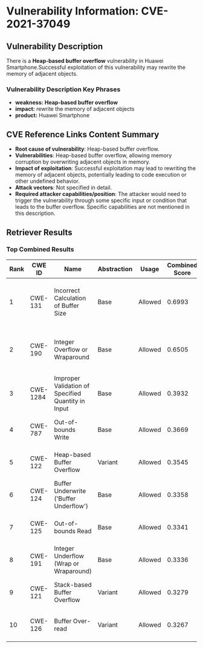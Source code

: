 # Vulnerability Information: CVE-2021-37049

## Vulnerability Description
There is a **Heap-based buffer overflow** vulnerability in Huawei Smartphone.Successful exploitation of this vulnerability may rewrite the memory of adjacent objects.

### Vulnerability Description Key Phrases
- **weakness:** **Heap-based buffer overflow**
- **impact:** rewrite the memory of adjacent objects
- **product:** Huawei Smartphone

## CVE Reference Links Content Summary
- **Root cause of vulnerability**: Heap-based buffer overflow.
- **Vulnerabilities**: Heap-based buffer overflow, allowing memory corruption by overwriting adjacent objects in memory.
- **Impact of exploitation**: Successful exploitation may lead to rewriting the memory of adjacent objects, potentially leading to code execution or other undefined behavior.
- **Attack vectors**: Not specified in detail.
- **Required attacker capabilities/position**: The attacker would need to trigger the vulnerability through some specific input or condition that leads to the buffer overflow. Specific capabilities are not mentioned in this description.

## Retriever Results

### Top Combined Results

| Rank | CWE ID | Name | Abstraction | Usage | Combined Score | Retrievers | Individual Scores |
|------|--------|------|-------------|-------|---------------|------------|-------------------|
| 1 | CWE-131 | Incorrect Calculation of Buffer Size | Base | Allowed | 0.6993 | dense, sparse, graph | dense: 0.549, sparse: 0.178, graph: 0.902 |
| 2 | CWE-190 | Integer Overflow or Wraparound | Base | Allowed | 0.6505 | dense, sparse, graph | dense: 0.568, sparse: 0.173, graph: 0.748 |
| 3 | CWE-1284 | Improper Validation of Specified Quantity in Input | Base | Allowed | 0.3932 | sparse, graph | sparse: 0.152, graph: 0.857 |
| 4 | CWE-787 | Out-of-bounds Write | Base | Allowed | 0.3669 | sparse, graph | sparse: 0.133, graph: 0.813 |
| 5 | CWE-122 | Heap-based Buffer Overflow | Variant | Allowed | 0.3545 | dense, sparse | dense: 0.568, sparse: 0.175 |
| 6 | CWE-124 | Buffer Underwrite ('Buffer Underflow') | Base | Allowed | 0.3358 | dense, sparse | dense: 0.516, sparse: 0.136 |
| 7 | CWE-125 | Out-of-bounds Read | Base | Allowed | 0.3341 | sparse, graph | sparse: 0.158, graph: 0.682 |
| 8 | CWE-191 | Integer Underflow (Wrap or Wraparound) | Base | Allowed | 0.3336 | dense, sparse | dense: 0.514, sparse: 0.134 |
| 9 | CWE-121 | Stack-based Buffer Overflow | Variant | Allowed | 0.3279 | dense, sparse | dense: 0.546, sparse: 0.143 |
| 10 | CWE-126 | Buffer Over-read | Variant | Allowed | 0.3267 | dense, sparse | dense: 0.548, sparse: 0.139 |

